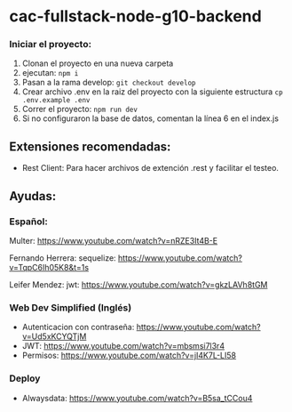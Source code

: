# cac-fullstack-node-g10-backend

### Iniciar el proyecto:

1. Clonan el proyecto en una nueva carpeta
2. ejecutan: `npm i`
3. Pasan a la rama develop: `git checkout develop`
4. Crear archivo .env en la raiz del proyecto con la siguiente estructura 
    `cp .env.example .env`
5. Correr el proyecto: `npm run dev`
6. Si no configuraron la base de datos, comentan la línea 6 en el index.js



## Extensiones recomendadas:

- Rest Client: Para hacer archivos de extención .rest y facilitar el testeo.


## Ayudas: 

### Español:

Multer: https://www.youtube.com/watch?v=nRZE3It4B-E

Fernando Herrera:
sequelize: https://www.youtube.com/watch?v=TqpC6Ih05K8&t=1s

Leifer Mendez:
jwt: https://www.youtube.com/watch?v=gkzLAVh8tGM


### Web Dev Simplified (Inglés)

- Autenticacion con contraseña: https://www.youtube.com/watch?v=Ud5xKCYQTjM
- JWT: https://www.youtube.com/watch?v=mbsmsi7l3r4
- Permisos: https://www.youtube.com/watch?v=jI4K7L-LI58 

### Deploy

- Alwaysdata: https://www.youtube.com/watch?v=B5sa_tCCou4